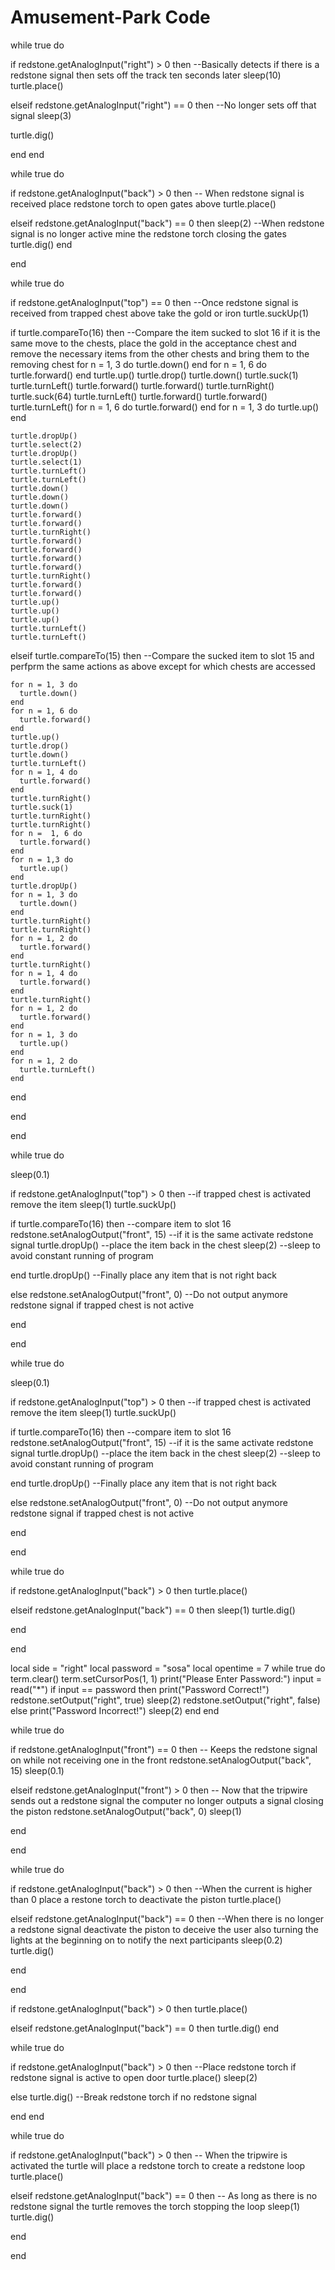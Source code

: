 # Amusement-Park Code

while true do
 
if redstone.getAnalogInput("right") > 0 then    --Basically detects if there is a redstone signal then sets off the track ten seconds later
  sleep(10)
  turtle.place()
 
elseif redstone.getAnalogInput("right") == 0 then    --No longer sets off that signal
  sleep(3)
 
  turtle.dig()
 
end
end


while true do
 
 
if redstone.getAnalogInput("back") > 0 then    -- When redstone signal is received place redstone torch to open gates above
  turtle.place()
 
elseif redstone.getAnalogInput("back") == 0 then
  sleep(2)                                          --When redstone signal is no longer active mine the redstone torch closing the gates
  turtle.dig()
end
 
end



while true do
 
if redstone.getAnalogInput("top") == 0 then    --Once redstone signal is received from trapped chest above take the gold or iron
  turtle.suckUp(1)
 
  if turtle.compareTo(16) then    --Compare the item sucked to slot 16 if it is the same move to the chests, place the gold in the acceptance chest and remove the necessary items from the other chests and bring them to the removing chest
    for n = 1, 3 do
      turtle.down()
    end
    for n = 1, 6 do
        turtle.forward()
    end
    turtle.up()
    turtle.drop()
    turtle.down()
    turtle.suck(1)
    turtle.turnLeft()
    turtle.forward()
    turtle.forward()
    turtle.turnRight()
    turtle.suck(64)
    turtle.turnLeft()
    turtle.forward()
    turtle.forward()
    turtle.turnLeft()
    for n = 1, 6 do
      turtle.forward()
    end
    for n = 1, 3 do
        turtle.up()
    end
     
    turtle.dropUp()
    turtle.select(2)
    turtle.dropUp()
    turtle.select(1)
    turtle.turnLeft()
    turtle.turnLeft()
    turtle.down()  
    turtle.down()
    turtle.down()
    turtle.forward()
    turtle.forward()
    turtle.turnRight()    
    turtle.forward()
    turtle.forward()
    turtle.forward()
    turtle.forward()
    turtle.turnRight()
    turtle.forward()
    turtle.forward()
    turtle.up()
    turtle.up()
    turtle.up()
    turtle.turnLeft()
    turtle.turnLeft()
     
 
  elseif turtle.compareTo(15) then    --Compare the sucked item to slot 15 and perfprm the same actions as above except for which chests are accessed
 
    for n = 1, 3 do
      turtle.down()
    end
    for n = 1, 6 do
      turtle.forward()
    end
    turtle.up()
    turtle.drop()
    turtle.down()
    turtle.turnLeft()
    for n = 1, 4 do
      turtle.forward()
    end
    turtle.turnRight()
    turtle.suck(1)
    turtle.turnRight()
    turtle.turnRight()
    for n =  1, 6 do
      turtle.forward()
    end
    for n = 1,3 do
      turtle.up()
    end
    turtle.dropUp()
    for n = 1, 3 do
      turtle.down()
    end
    turtle.turnRight()
    turtle.turnRight()
    for n = 1, 2 do
      turtle.forward()
    end
    turtle.turnRight()
    for n = 1, 4 do
      turtle.forward()
    end
    turtle.turnRight()
    for n = 1, 2 do
      turtle.forward()
    end
    for n = 1, 3 do
      turtle.up()
    end
    for n = 1, 2 do
      turtle.turnLeft()
    end
 
end
       
end
   
end


while true do
 
sleep(0.1)
 
if redstone.getAnalogInput("top") > 0 then    --if trapped chest is activated remove the item
  sleep(1)
  turtle.suckUp()
 
  if turtle.compareTo(16) then    --compare item to slot 16
    redstone.setAnalogOutput("front", 15)  --if it is the same activate redstone signal
    turtle.dropUp()    --place the item back in the chest
    sleep(2)    --sleep to avoid constant running of program
   
  end
  turtle.dropUp()    --Finally place any item that is not right back
 
else redstone.setAnalogOutput("front", 0)  --Do not output anymore redstone signal if trapped chest is not active
 
end
 
 
end


while true do
 
sleep(0.1)
 
if redstone.getAnalogInput("top") > 0 then    --if trapped chest is activated remove the item
  sleep(1)
  turtle.suckUp()
 
  if turtle.compareTo(16) then    --compare item to slot 16
    redstone.setAnalogOutput("front", 15)  --if it is the same activate redstone signal
    turtle.dropUp()    --place the item back in the chest
    sleep(2)    --sleep to avoid constant running of program
   
  end
  turtle.dropUp()    --Finally place any item that is not right back
 
else redstone.setAnalogOutput("front", 0)  --Do not output anymore redstone signal if trapped chest is not active
 
end
 
 
end


while true do
 
if redstone.getAnalogInput("back") > 0 then
  turtle.place()
 
elseif redstone.getAnalogInput("back") == 0 then
  sleep(1)
  turtle.dig()
 
end
 
end


local side = "right"
local password = "sosa"
local opentime = 7
while true do
  term.clear()
  term.setCursorPos(1, 1)
  print("Please Enter Password:")
  input = read("*")
  if input == password then
  print("Password Correct!")
  redstone.setOutput("right", true)
  sleep(2)
  redstone.setOutput("right", false)
  else
  print("Password Incorrect!")
  sleep(2)
  end
end


while true do
 
if redstone.getAnalogInput("front") == 0 then    -- Keeps the redstone signal on while not receiving one in the front
  redstone.setAnalogOutput("back", 15)
  sleep(0.1)
 
elseif redstone.getAnalogInput("front") > 0 then  -- Now that the tripwire sends out a redstone signal the computer no longer outputs a signal closing the piston
  redstone.setAnalogOutput("back", 0)
  sleep(1)
 
end
 
end


while true do
 
if redstone.getAnalogInput("back") > 0 then  --When the current is higher than 0 place a restone torch to deactivate the piston
  turtle.place()
 
elseif redstone.getAnalogInput("back") == 0 then  --When there is no longer a redstone signal deactivate the piston to deceive the user also turning the lights at the beginning on to notify the next participants
  sleep(0.2)
  turtle.dig()
 
end
 
end


if redstone.getAnalogInput("back") > 0 then
turtle.place()

elseif redstone.getAnalogInput("back") == 0 then
turtle.dig()
end

while true do

if redstone.getAnalogInput("back") > 0 then --Place redstone torch if redstone signal is active to open door
turtle.place()
sleep(2)

else turtle.dig() --Break redstone torch if no redstone signal

end
end

while true do

if redstone.getAnalogInput("back") > 0 then -- When the tripwire is activated the turtle will place a redstone torch to create a redstone loop
turtle.place()

elseif redstone.getAnalogInput("back") == 0 then -- As long as there is no redstone signal the turtle removes the torch stopping the loop
sleep(1)
turtle.dig()

end

end
